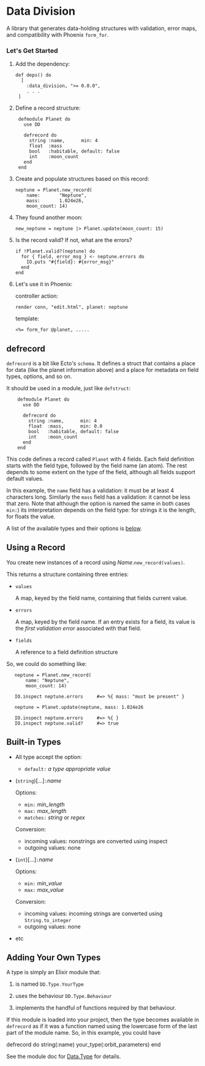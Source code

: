 # Data Division

A library that generates data-holding structures with validation,
error maps, and compatibility with Phoenix `form_for`.


### Let's Get Started

1. Add the dependency:

       def deps() do
         [
           :data_division, ">= 0.0.0",
           . . .
        ]
        
2. Define a record structure:

        defmodule Planet do
          use DD
          
          defrecord do
            string :name,      min: 4
            float  :mass
            bool   :habitable, default: false
            int    :moon_count
          end
        end

3. Create and populate structures based on this record:

       neptune = Planet.new_record(
           name:       "Neptune", 
           mass:       1.024e26, 
           moon_count: 14)
           
4. They found another moon:

       new_neptune = neptune |> Planet.update(moon_count: 15)
       
5. Is the record valid? If not, what are the errors?

       if !Planet.valid?(neptune) do
         for { field, error_msg } <- neptune.errors do
           IO.puts "#{field}: #{error_msg}"
         end
       end

6. Let's use it in Phoenix:

   controller action:
   
       render conn, "edit.html", planet: neptune
       
   template:
   
       <%= form_for @planet, ..... 
       
## defrecord

`defrecord` is a bit like Ecto's `schema`. It defines a struct that
contains a place for data (like the planet information above) and a
place for metadata on field types, options, and so on.

It should be used in a module, just like `defstruct`:

        defmodule Planet do
          use DD
          
          defrecord do
            string :name,      min: 4
            float  :mass,      min: 0.0
            bool   :habitable, default: false
            int    :moon_count
          end
        end
    
This code defines a record called `Planet` with 4 fields. Each field
definition starts with the field type, followed by the field name (an
atom). The rest depends to some extent on the type of the field,
although all fields support default values.

In this example, the `name` field has a validation: it must be at
least 4 characters long. Similarly the `mass` field has a validation:
it cannot be less that zero. Note that although the option is named
the same in both cases `min:`) its interpretation depends on the field
type: for strings it is the length, for floats the value.

A list of the available types and their options is [below](#types).

## Using a Record

You create new instances of a record using
_Name_.`new_record(values)`.

This returns a structure containing three entries:

* `values`

  A map, keyed by the field name, containing that fields current
  value.
  
* `errors`

  A map, keyed by the field name. If an entry exists for a field, its
  value is the _first validation error_ associated with that field. 
  
* `fields`

  A reference to a field definition structure
  
  
So, we could do something like:

       neptune = Planet.new_record(
           name: "Neptune", 
           moon_count: 14)
           
       IO.inspect neptune.errors     #=> %{ mass: "must be present" }
       
       neptune = Planet.update(neptune, mass: 1.024e26
       
       IO.inspect neptune.errors     #=> %{ }
       IO.inspect neptune.valid?     #=> true
       
       
## Built-in Types

* All type accept the option:

  * `default:` _a type appropriate value_


* (`string`)[...]`:`_name_

  Options:
  
  * `min:` _min_length_
  * `max:` _max_length_
  * `matches:` _string_ or _regex_

  Conversion:
  
  * incoming values: nonstrings are converted using inspect
  * outgoing values: none

* (`int`)[...]`:`_name_

  Options:
  
  * `min:` _min_value_
  * `max:` _max_value_

  Conversion:
  
  * incoming values: incoming strings are converted using
    `String.to_integer`
  * outgoing values: none


* etc  

## Adding Your Own Types

A type is simply an Elixir module that:

1. is named `DD.Type.YourType`

2. uses the behaviour `DD.Type.Behaviour`

3. implements the handful of functions required by that behaviour.

If this module is loaded into your project, then the type becomes
available in `defrecord` as if it was a function named using the
lowercase form of the last part of the module name. So, in this
example, you could have

   defrecord do
     string(:name)
     your_type(:orbit_parameters)
   end
   
See the module doc for [Data.Type](,,,) for details.
   
       
       
